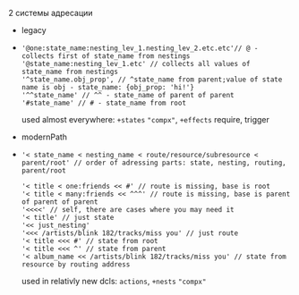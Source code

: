 2 системы адресации

- legacy

- ```
  '@one:state_name:nesting_lev_1.nesting_lev_2.etc.etc'// @ - collects first of state_name from nestings
  '@state_name:nesting_lev_1.etc' // collects all values of state_name from nestings
  '^state_name.obj_prop', // ^state_name from parent;value of state name is obj - state_name: {obj_prop: 'hi!'}
  '^^state_name' // ^^ - state_name of parent of parent
  '#state_name' // # - state_name from root
  ```

  used almost everywhere: `+states` `"compx"`, `+effects` require, trigger

- modernPath

- ```
  '< state_name < nesting_name < route/resource/subresource < parent/root' // order of adressing parts: state, nesting, routing, parent/root
  
  '< title < one:friends << #' // route is missing, base is root
  '< title < many:friends << ^^^' // route is missing, base is parent of parent of parent
  '<<<<' // self, there are cases where you may need it
  '< title' // just state
  '<< just_nesting'
  '<<< /artists/blink 182/tracks/miss you' // just route
  '< title <<< #' // state from root
  '< title <<< ^' // state from parent
  '< album_name << /artists/blink 182/tracks/miss you' // state from resource by routing address
  ```

  used in relativly new dcls: `actions`, `+nests` `"compx"`

